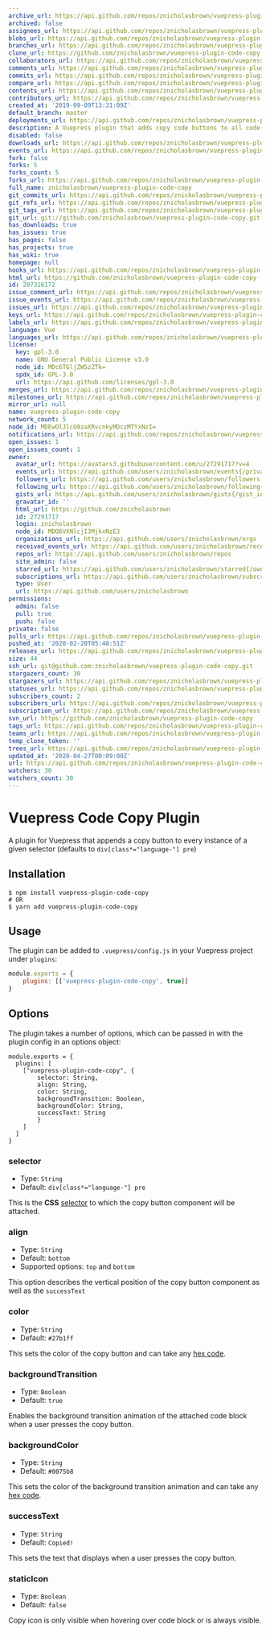 ```yaml
---
archive_url: https://api.github.com/repos/znicholasbrown/vuepress-plugin-code-copy/{archive_format}{/ref}
archived: false
assignees_url: https://api.github.com/repos/znicholasbrown/vuepress-plugin-code-copy/assignees{/user}
blobs_url: https://api.github.com/repos/znicholasbrown/vuepress-plugin-code-copy/git/blobs{/sha}
branches_url: https://api.github.com/repos/znicholasbrown/vuepress-plugin-code-copy/branches{/branch}
clone_url: https://github.com/znicholasbrown/vuepress-plugin-code-copy.git
collaborators_url: https://api.github.com/repos/znicholasbrown/vuepress-plugin-code-copy/collaborators{/collaborator}
comments_url: https://api.github.com/repos/znicholasbrown/vuepress-plugin-code-copy/comments{/number}
commits_url: https://api.github.com/repos/znicholasbrown/vuepress-plugin-code-copy/commits{/sha}
compare_url: https://api.github.com/repos/znicholasbrown/vuepress-plugin-code-copy/compare/{base}...{head}
contents_url: https://api.github.com/repos/znicholasbrown/vuepress-plugin-code-copy/contents/{+path}
contributors_url: https://api.github.com/repos/znicholasbrown/vuepress-plugin-code-copy/contributors
created_at: '2019-09-09T13:31:09Z'
default_branch: master
deployments_url: https://api.github.com/repos/znicholasbrown/vuepress-plugin-code-copy/deployments
description: A Vuepress plugin that adds copy code buttons to all code blocks.
disabled: false
downloads_url: https://api.github.com/repos/znicholasbrown/vuepress-plugin-code-copy/downloads
events_url: https://api.github.com/repos/znicholasbrown/vuepress-plugin-code-copy/events
fork: false
forks: 5
forks_count: 5
forks_url: https://api.github.com/repos/znicholasbrown/vuepress-plugin-code-copy/forks
full_name: znicholasbrown/vuepress-plugin-code-copy
git_commits_url: https://api.github.com/repos/znicholasbrown/vuepress-plugin-code-copy/git/commits{/sha}
git_refs_url: https://api.github.com/repos/znicholasbrown/vuepress-plugin-code-copy/git/refs{/sha}
git_tags_url: https://api.github.com/repos/znicholasbrown/vuepress-plugin-code-copy/git/tags{/sha}
git_url: git://github.com/znicholasbrown/vuepress-plugin-code-copy.git
has_downloads: true
has_issues: true
has_pages: false
has_projects: true
has_wiki: true
homepage: null
hooks_url: https://api.github.com/repos/znicholasbrown/vuepress-plugin-code-copy/hooks
html_url: https://github.com/znicholasbrown/vuepress-plugin-code-copy
id: 207316172
issue_comment_url: https://api.github.com/repos/znicholasbrown/vuepress-plugin-code-copy/issues/comments{/number}
issue_events_url: https://api.github.com/repos/znicholasbrown/vuepress-plugin-code-copy/issues/events{/number}
issues_url: https://api.github.com/repos/znicholasbrown/vuepress-plugin-code-copy/issues{/number}
keys_url: https://api.github.com/repos/znicholasbrown/vuepress-plugin-code-copy/keys{/key_id}
labels_url: https://api.github.com/repos/znicholasbrown/vuepress-plugin-code-copy/labels{/name}
language: Vue
languages_url: https://api.github.com/repos/znicholasbrown/vuepress-plugin-code-copy/languages
license:
  key: gpl-3.0
  name: GNU General Public License v3.0
  node_id: MDc6TGljZW5zZTk=
  spdx_id: GPL-3.0
  url: https://api.github.com/licenses/gpl-3.0
merges_url: https://api.github.com/repos/znicholasbrown/vuepress-plugin-code-copy/merges
milestones_url: https://api.github.com/repos/znicholasbrown/vuepress-plugin-code-copy/milestones{/number}
mirror_url: null
name: vuepress-plugin-code-copy
network_count: 5
node_id: MDEwOlJlcG9zaXRvcnkyMDczMTYxNzI=
notifications_url: https://api.github.com/repos/znicholasbrown/vuepress-plugin-code-copy/notifications{?since,all,participating}
open_issues: 1
open_issues_count: 1
owner:
  avatar_url: https://avatars3.githubusercontent.com/u/27291717?v=4
  events_url: https://api.github.com/users/znicholasbrown/events{/privacy}
  followers_url: https://api.github.com/users/znicholasbrown/followers
  following_url: https://api.github.com/users/znicholasbrown/following{/other_user}
  gists_url: https://api.github.com/users/znicholasbrown/gists{/gist_id}
  gravatar_id: ''
  html_url: https://github.com/znicholasbrown
  id: 27291717
  login: znicholasbrown
  node_id: MDQ6VXNlcjI3MjkxNzE3
  organizations_url: https://api.github.com/users/znicholasbrown/orgs
  received_events_url: https://api.github.com/users/znicholasbrown/received_events
  repos_url: https://api.github.com/users/znicholasbrown/repos
  site_admin: false
  starred_url: https://api.github.com/users/znicholasbrown/starred{/owner}{/repo}
  subscriptions_url: https://api.github.com/users/znicholasbrown/subscriptions
  type: User
  url: https://api.github.com/users/znicholasbrown
permissions:
  admin: false
  pull: true
  push: false
private: false
pulls_url: https://api.github.com/repos/znicholasbrown/vuepress-plugin-code-copy/pulls{/number}
pushed_at: '2020-02-20T05:48:51Z'
releases_url: https://api.github.com/repos/znicholasbrown/vuepress-plugin-code-copy/releases{/id}
size: 44
ssh_url: git@github.com:znicholasbrown/vuepress-plugin-code-copy.git
stargazers_count: 30
stargazers_url: https://api.github.com/repos/znicholasbrown/vuepress-plugin-code-copy/stargazers
statuses_url: https://api.github.com/repos/znicholasbrown/vuepress-plugin-code-copy/statuses/{sha}
subscribers_count: 2
subscribers_url: https://api.github.com/repos/znicholasbrown/vuepress-plugin-code-copy/subscribers
subscription_url: https://api.github.com/repos/znicholasbrown/vuepress-plugin-code-copy/subscription
svn_url: https://github.com/znicholasbrown/vuepress-plugin-code-copy
tags_url: https://api.github.com/repos/znicholasbrown/vuepress-plugin-code-copy/tags
teams_url: https://api.github.com/repos/znicholasbrown/vuepress-plugin-code-copy/teams
temp_clone_token: ''
trees_url: https://api.github.com/repos/znicholasbrown/vuepress-plugin-code-copy/git/trees{/sha}
updated_at: '2020-04-27T00:09:00Z'
url: https://api.github.com/repos/znicholasbrown/vuepress-plugin-code-copy
watchers: 30
watchers_count: 30
---
```


# Vuepress Code Copy Plugin

A plugin for Vuepress that appends a copy button to every instance of a given selector (defaults to `div[class*="language-"] pre`)

## Installation

```
$ npm install vuepress-plugin-code-copy
# OR
$ yarn add vuepress-plugin-code-copy
```

## Usage

The plugin can be added to `.vuepress/config.js` in your Vuepress project under `plugins`:

```javascript
module.exports = {
    plugins: [['vuepress-plugin-code-copy', true]]
}
```

## Options

The plugin takes a number of options, which can be passed in with the plugin config in an options object:

```
module.exports = {
  plugins: [
    ["vuepress-plugin-code-copy", {
        selector: String,
        align: String,
        color: String,
        backgroundTransition: Boolean,
        backgroundColor: String,
        successText: String
        }
    ]
  ]
}
```

### selector

-   Type: `String`
-   Default: `div[class*="language-"] pre`

This is the **CSS** [selector](https://developer.mozilla.org/en-US/docs/Web/CSS/CSS_Selectors) to which the copy button component will be attached.

### align

-   Type: `String`
-   Default: `bottom`
-   Supported options: `top` and `bottom`

This option describes the vertical position of the copy button component as well as the `successText`

### color

-   Type: `String`
-   Default: `#27b1ff`

This sets the color of the copy button and can take any [hex code](https://htmlcolorcodes.com/).

### backgroundTransition

-   Type: `Boolean`
-   Default: `true`

Enables the background transition animation of the attached code block when a user presses the copy button.

### backgroundColor

-   Type: `String`
-   Default: `#0075b8`

This sets the color of the background transition animation and can take any [hex code](https://htmlcolorcodes.com/).

### successText

-   Type: `String`
-   Default: `Copied!`

This sets the text that displays when a user presses the copy button.

### staticIcon

-   Type: `Boolean`
-   Default: `false`

Copy icon is only visible when hovering over code block or is always visible. 